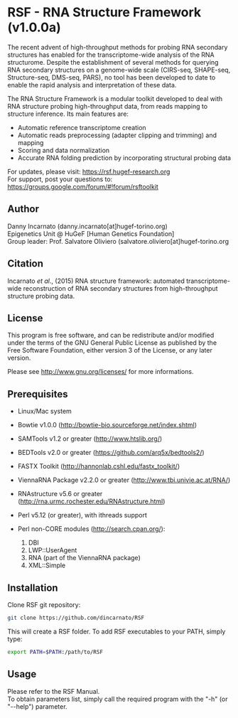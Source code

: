 # RSF - RNA Structure Framework (v1.0.0a)

The recent advent of high-throughput methods for probing RNA secondary structures has enabled for the transcriptome-wide analysis of the RNA structurome. Despite the establishment of several methods for querying RNA secondary structures on a genome-wide scale (CIRS-seq, SHAPE-seq, Structure-seq, DMS-seq, PARS), no tool has been developed to date to enable the rapid analysis and interpretation of these data. 

The RNA Structure Framework is a modular toolkit developed to deal with RNA structure probing high-throughput data, from reads mapping to structure inference. Its main features are: 

- Automatic reference transcriptome creation
- Automatic reads preprocessing (adapter clipping and trimming) and mapping
- Scoring and data normalization
- Accurate RNA folding prediction by incorporating structural probing data

For updates, please visit: https://rsf.hugef-research.org  
For support, post your questions to: https://groups.google.com/forum/#!forum/rsftoolkit


## Author

Danny Incarnato (danny.incarnato[at]hugef-torino.org)  
Epigenetics Unit @ HuGeF [Human Genetics Foundation]  
Group leader: Prof. Salvatore Oliviero (salvatore.oliviero[at]hugef-torino.org


## Citation

Incarnato *et al*., (2015) RNA structure framework: automated transcriptome-wide reconstruction of RNA secondary structures from high-throughput structure probing data.


## License

This program is free software, and can be redistribute and/or modified under the terms of the GNU General Public License as published by the Free Software Foundation, either version 3 of the License, or any later version.

Please see http://www.gnu.org/licenses/ for more informations.


## Prerequisites

- Linux/Mac system
- Bowtie v1.0.0 (http://bowtie-bio.sourceforge.net/index.shtml)
- SAMTools v1.2 or greater (http://www.htslib.org/)
- BEDTools v2.0 or greater (https://github.com/arq5x/bedtools2/)
- FASTX Toolkit (http://hannonlab.cshl.edu/fastx_toolkit/)
- ViennaRNA Package v2.2.0 or greater (http://www.tbi.univie.ac.at/RNA/)
- RNAstructure v5.6 or greater (http://rna.urmc.rochester.edu/RNAstructure.html)
- Perl v5.12 (or greater), with ithreads support
- Perl non-CORE modules (http://search.cpan.org/):

    1. DBI  
    2. LWP::UserAgent  
    3. RNA (part of the ViennaRNA package)  
    4. XML::Simple  


## Installation

Clone RSF git repository:
```bash
git clone https://github.com/dincarnato/RSF
```
This will create a RSF folder.
To add RSF executables to your PATH, simply type:
```bash
export PATH=$PATH:/path/to/RSF
```

## Usage

Please refer to the RSF Manual.  
To obtain parameters list, simply call the required program with the "-h" (or "--help") parameter.